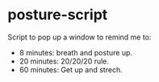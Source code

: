 # posture-script
Script to pop up a window to remind me to:
- 8 minutes: breath and posture up.
- 20 minutes: 20/20/20 rule.
- 60 minutes: Get up and strech.
